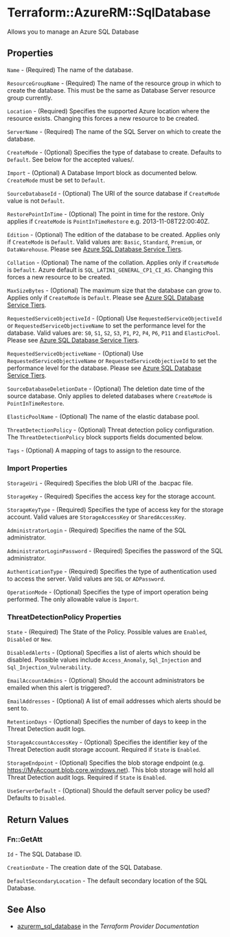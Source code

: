 # Terraform::AzureRM::SqlDatabase

Allows you to manage an Azure SQL Database

## Properties

`Name` - (Required) The name of the database.

`ResourceGroupName` - (Required) The name of the resource group in which to create the database.  This must be the same as Database Server resource group currently.

`Location` - (Required) Specifies the supported Azure location where the resource exists. Changing this forces a new resource to be created.

`ServerName` - (Required) The name of the SQL Server on which to create the database.

`CreateMode` - (Optional) Specifies the type of database to create. Defaults to `Default`. See below for the accepted values/.

`Import` - (Optional) A Database Import block as documented below. `CreateMode` must be set to `Default`.

`SourceDatabaseId` - (Optional) The URI of the source database if `CreateMode` value is not `Default`.

`RestorePointInTime` - (Optional) The point in time for the restore. Only applies if `CreateMode` is `PointInTimeRestore` e.g. 2013-11-08T22:00:40Z.

`Edition` - (Optional) The edition of the database to be created. Applies only if `CreateMode` is `Default`. Valid values are: `Basic`, `Standard`, `Premium`, or `DataWarehouse`. Please see [Azure SQL Database Service Tiers](https://azure.microsoft.com/en-gb/documentation/articles/sql-database-service-tiers/).

`Collation` - (Optional) The name of the collation. Applies only if `CreateMode` is `Default`.  Azure default is `SQL_LATIN1_GENERAL_CP1_CI_AS`. Changing this forces a new resource to be created.

`MaxSizeBytes` - (Optional) The maximum size that the database can grow to. Applies only if `CreateMode` is `Default`.  Please see [Azure SQL Database Service Tiers](https://azure.microsoft.com/en-gb/documentation/articles/sql-database-service-tiers/).

`RequestedServiceObjectiveId` - (Optional) Use `RequestedServiceObjectiveId` or `RequestedServiceObjectiveName` to set the performance level for the database. Valid values are: `S0`, `S1`, `S2`, `S3`, `P1`, `P2`, `P4`, `P6`, `P11` and `ElasticPool`.  Please see [Azure SQL Database Service Tiers](https://azure.microsoft.com/en-gb/documentation/articles/sql-database-service-tiers/).

`RequestedServiceObjectiveName` - (Optional) Use `RequestedServiceObjectiveName` or `RequestedServiceObjectiveId` to set the performance level for the database.  Please see [Azure SQL Database Service Tiers](https://azure.microsoft.com/en-gb/documentation/articles/sql-database-service-tiers/).

`SourceDatabaseDeletionDate` - (Optional) The deletion date time of the source database. Only applies to deleted databases where `CreateMode` is `PointInTimeRestore`.

`ElasticPoolName` - (Optional) The name of the elastic database pool.

`ThreatDetectionPolicy` - (Optional) Threat detection policy configuration. The `ThreatDetectionPolicy` block supports fields documented below.

`Tags` - (Optional) A mapping of tags to assign to the resource.

### Import Properties

`StorageUri` - (Required) Specifies the blob URI of the .bacpac file.

`StorageKey` - (Required) Specifies the access key for the storage account.

`StorageKeyType` - (Required) Specifies the type of access key for the storage account. Valid values are `StorageAccessKey` or `SharedAccessKey`.

`AdministratorLogin` - (Required) Specifies the name of the SQL administrator.

`AdministratorLoginPassword` - (Required) Specifies the password of the SQL administrator.

`AuthenticationType` - (Required) Specifies the type of authentication used to access the server. Valid values are `SQL` or `ADPassword`.

`OperationMode` - (Optional) Specifies the type of import operation being performed. The only allowable value is `Import`.

### ThreatDetectionPolicy Properties

`State` - (Required) The State of the Policy. Possible values are `Enabled`, `Disabled` or `New`.

`DisabledAlerts` - (Optional) Specifies a list of alerts which should be disabled. Possible values include `Access_Anomaly`, `Sql_Injection` and `Sql_Injection_Vulnerability`.

`EmailAccountAdmins` - (Optional) Should the account administrators be emailed when this alert is triggered?.

`EmailAddresses` - (Optional) A list of email addresses which alerts should be sent to.

`RetentionDays` - (Optional) Specifies the number of days to keep in the Threat Detection audit logs.

`StorageAccountAccessKey` - (Optional) Specifies the identifier key of the Threat Detection audit storage account. Required if `State` is `Enabled`.

`StorageEndpoint` - (Optional) Specifies the blob storage endpoint (e.g. https://MyAccount.blob.core.windows.net). This blob storage will hold all Threat Detection audit logs. Required if `State` is `Enabled`.

`UseServerDefault` - (Optional) Should the default server policy be used? Defaults to `Disabled`.


## Return Values

### Fn::GetAtt

`Id` - The SQL Database ID.

`CreationDate` - The creation date of the SQL Database.

`DefaultSecondaryLocation` - The default secondary location of the SQL Database.

## See Also

* [azurerm_sql_database](https://www.terraform.io/docs/providers/azurerm/r/sql_database.html) in the _Terraform Provider Documentation_